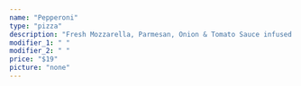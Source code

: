 ```yaml
---
name: "Pepperoni"
type: "pizza"
description: "Fresh Mozzarella, Parmesan, Onion & Tomato Sauce infused with 21st Amendment's El Sully Lager"
modifier_1: " "
modifier_2: " "
price: "$19"
picture: "none"
---
```

